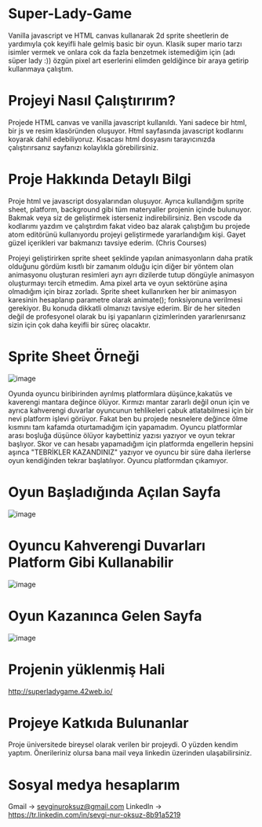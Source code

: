 # Super-Lady-Game
Vanilla javascript ve HTML canvas kullanarak 2d sprite sheetlerin de yardımıyla çok keyifli hale gelmiş basic bir oyun. Klasik super mario tarzı isimler vermek ve onlara cok da fazla benzetmek istemediğim için (adı süper lady :)) özgün pixel art eserlerini elimden geldiğince bir araya getirip kullanmaya çalıştım.

# Projeyi Nasıl Çalıştırırım?
Projede HTML canvas ve vanilla javascript kullanıldı. Yani sadece bir html, bir js ve resim klasöründen oluşuyor. Html sayfasında javascript kodlarını <script src="index.js"></script> koyarak dahil edebiliyoruz. Kısacası html dosyasını tarayıcınızda çalıştırırsanız sayfanızı kolaylıkla görebilirsiniz.


# Proje Hakkında Detaylı Bilgi
Proje html ve javascript dosyalarından oluşuyor. Ayrıca kullandığım sprite sheet, platform, background gibi tüm materyaller projenin içinde bulunuyor. Bakmak veya siz de geliştirmek isterseniz indirebilirsiniz. Ben vscode da kodlarımı yazdım ve çalıştırdım fakat video baz alarak çalıştığım bu projede atom editörünü kullanıyordu projeyi geliştirmede yararlandığım kişi. Gayet güzel içerikleri var bakmanızı tavsiye ederim. (Chris Courses)

Projeyi geliştirirken sprite sheet şeklinde yapılan animasyonların daha pratik olduğunu gördüm kısıtlı bir zamanım olduğu için diğer bir yöntem olan animasyonu oluşturan resimleri ayrı ayrı dizilerde tutup döngüyle animasyon oluşturmayı tercih etmedim. Ama pixel arta ve oyun sektörüne aşina olmadığım için biraz zorladı. Sprite sheet kullanırken her bir animasyon karesinin hesaplanıp parametre olarak animate(); fonksiyonuna verilmesi gerekiyor. Bu konuda dikkatli olmanızı tavsiye ederim. Bir de her siteden değil de profesyonel olarak bu işi yapanların çizimlerinden yararlenırsanız sizin için çok daha keyifli bir süreç olacaktır.

# Sprite Sheet Örneği
![image](https://github.com/sevginuroksuz/Super-Lady-Game/assets/90787721/93751195-a73f-422c-99cb-cb9c44a001c1)


Oyunda oyuncu biribirinden ayrılmış platformlara düşünce,kakatüs ve kaverengi mantara değince ölüyor. Kırmızı mantar zararlı değil onun için ve ayrıca kahverengi duvarlar oyuncunun tehlikeleri çabuk atlatabilmesi için bir nevi platform işlevi görüyor. Fakat ben bu projede nesnelere değince ölme kısmını tam kafamda oturtamadığım için yapamadım. Oyuncu platformlar arası boşluğa düşünce ölüyor kaybettiniz yazısı yazıyor ve oyun tekrar başlıyor. Skor ve can hesabı yapamadığım için platformda engellerin hepsini aşınca "TEBRİKLER KAZANDINIZ" yazıyor ve oyuncu bir süre daha ilerlerse oyun kendiğinden tekrar başlatılıyor. Oyuncu platformdan çıkamıyor.

# Oyun Başladığında Açılan Sayfa
![image](https://github.com/sevginuroksuz/Super-Lady-Game/assets/90787721/98eac7b5-73c5-4e9b-901b-a0b59146794e)

# Oyuncu Kahverengi Duvarları Platform Gibi Kullanabilir
![image](https://github.com/sevginuroksuz/Super-Lady-Game/assets/90787721/6e919219-f8b2-4527-91ee-d777c2e18b34)

# Oyun Kazanınca Gelen Sayfa
![image](https://github.com/sevginuroksuz/Super-Lady-Game/assets/90787721/666356e2-bfc5-4d11-bfe8-bd18b12cd36c)

# Projenin yüklenmiş Hali
http://superladygame.42web.io/

# Projeye Katkıda Bulunanlar
Proje üniversitede bireysel olarak verilen bir projeydi. O yüzden kendim yaptım. Önerileriniz olursa bana mail veya linkedin üzerinden ulaşabilirsiniz.

# Sosyal medya hesaplarım 
 Gmail -> sevginuroksuz@gmail.com
 LinkedIn -> https://tr.linkedin.com/in/sevgi-nur-oksuz-8b91a5219
 

